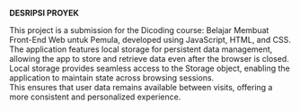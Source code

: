 <b>DESRIPSI PROYEK</b>

This project is a submission for the Dicoding course: Belajar Membuat Front-End Web untuk Pemula, developed using JavaScript, HTML, and CSS. <br>
The application features local storage for persistent data management, allowing the app to store and retrieve data even after the browser is closed.<br>
Local storage provides seamless access to the Storage object, enabling the application to maintain state across browsing sessions. <br>
This ensures that user data remains available between visits, offering a more consistent and personalized experience.
